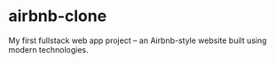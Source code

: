 # airbnb-clone
My first fullstack web app project – an Airbnb-style website built using modern technologies.
